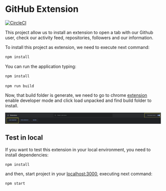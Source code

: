 # GitHub Extension

[![CircleCI](https://circleci.com/gh/MarioArranzAgueda/github-extension.svg?style=svg)](https://app.circleci.com/pipelines/github/MarioArranzAgueda/github-extension)


This project allow us to install an extension to open a tab with our Github user, check our activity feed, repositories, followers and our information.

To install this project as extension, we need to execute next command:

```bash
npm install
```

You can run the application typing:

```shell 
npm install

npm run build
```

Now, that build folder is generate, we need to go to chrome [extension](chrome://extensions/) enable developer mode and click load unpacked and find build folder to install.

<img src="./readme-image.png">

## Test in local

If you want to test this extension in your local environment, you need to install dependencies:

```shell
npm install
````

and then, start project in your [localhost:3000](http://localhost:3000), executing next command:

```shell
npm start
````